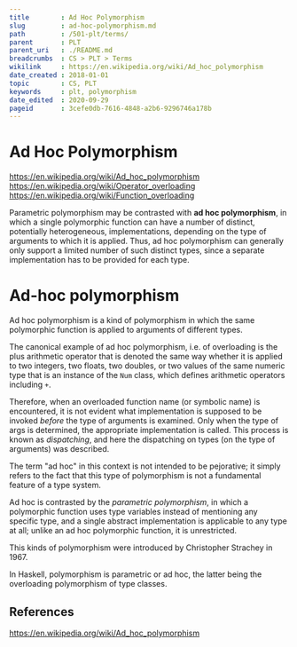 ```yaml
---
title        : Ad Hoc Polymorphism
slug         : ad-hoc-polymorphism.md
path         : /501-plt/terms/
parent       : PLT
parent_uri   : ./README.md
breadcrumbs  : CS > PLT > Terms
wikilink     : https://en.wikipedia.org/wiki/Ad_hoc_polymorphism
date_created : 2018-01-01
topic        : CS, PLT
keywords     : plt, polymorphism
date_edited  : 2020-09-29
pageid       : 3cefe0db-7616-4848-a2b6-9296746a178b
---
```


# Ad Hoc Polymorphism

https://en.wikipedia.org/wiki/Ad_hoc_polymorphism
https://en.wikipedia.org/wiki/Operator_overloading
https://en.wikipedia.org/wiki/Function_overloading

Parametric polymorphism may be contrasted with **ad hoc polymorphism**, in which a single polymorphic function can have a number of distinct, potentially heterogeneous, implementations, depending on the type of arguments to which it is applied. Thus, ad hoc polymorphism can generally only support a limited number of such distinct types, since a separate implementation has to be provided for each type.

# Ad-hoc polymorphism

Ad hoc polymorphism is a kind of polymorphism in which the same polymorphic function is applied to arguments of different types.

The canonical example of ad hoc polymorphism, i.e. of overloading is the plus arithmetic operator that is denoted the same way whether it is applied to two integers, two floats, two doubles, or two values of the same numeric type that is an instance of the `Num` class, which defines arithmetic operators including `+`.

Therefore, when an overloaded function name (or symbolic name) is encountered, it is not evident what implementation is supposed to be invoked *before* the type of arguments is examined. Only when the type of args is determined, the appropriate implementation is called. This process is known as *dispatching*, and here the dispatching on types (on the type of arguments) was described.

The term "ad hoc" in this context is not intended to be pejorative; it simply refers to the fact that this type of polymorphism is not a fundamental feature of a type system.

Ad hoc is contrasted by the *parametric polymorphism*, in which a polymorphic function uses type variables instead of mentioning any specific type, and a single abstract implementation is applicable to any type at all; unlike an ad hoc polymorphic function, it is unrestricted.

This kinds of polymorphism were introduced by Christopher Strachey in 1967.

In Haskell, polymorphism is parametric or ad hoc, the latter being the overloading polymorphism of type classes.


## References

https://en.wikipedia.org/wiki/Ad_hoc_polymorphism
